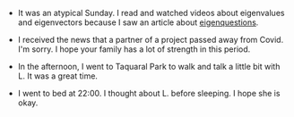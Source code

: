 - It was an atypical Sunday. I read and watched videos about eigenvalues and eigenvectors because I saw an article about [eigenquestions](https://coda.io/@shishir/eigenquestions-the-art-of-framing-problems).

- I received the news that a partner of a project passed away from Covid. I'm sorry. I hope your family has a lot of strength in this period.

- In the afternoon, I went to Taquaral Park to walk and talk a little bit with L. It was a great time.

- I went to bed at 22:00. I thought about L. before sleeping. I hope she is okay.
